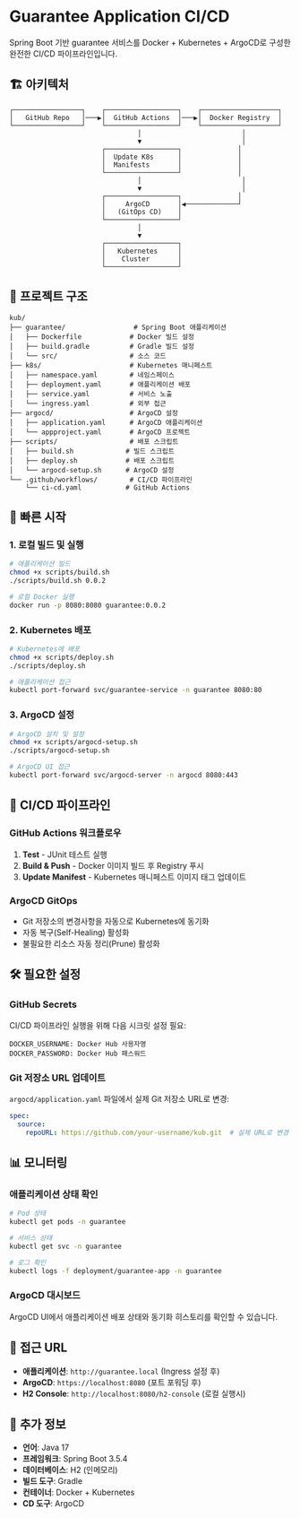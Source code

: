 # Guarantee Application CI/CD

Spring Boot 기반 guarantee 서비스를 Docker + Kubernetes + ArgoCD로 구성한 완전한 CI/CD 파이프라인입니다.

## 🏗️ 아키텍처

```
┌─────────────────┐    ┌──────────────────┐    ┌───────────────────┐
│   GitHub Repo   │───▶│  GitHub Actions  │───▶│  Docker Registry  │
└─────────────────┘    └──────────────────┘    └───────────────────┘
                                │                         │
                                ▼                         │
                       ┌──────────────────┐              │
                       │  Update K8s      │              │
                       │  Manifests       │              │
                       └──────────────────┘              │
                                │                         │
                                ▼                         │
                       ┌──────────────────┐              │
                       │     ArgoCD       │◀─────────────┘
                       │   (GitOps CD)    │
                       └──────────────────┘
                                │
                                ▼
                       ┌──────────────────┐
                       │   Kubernetes     │
                       │    Cluster       │
                       └──────────────────┘
```

## 📁 프로젝트 구조

```
kub/
├── guarantee/                 # Spring Boot 애플리케이션
│   ├── Dockerfile            # Docker 빌드 설정
│   ├── build.gradle          # Gradle 빌드 설정
│   └── src/                  # 소스 코드
├── k8s/                      # Kubernetes 매니페스트
│   ├── namespace.yaml        # 네임스페이스
│   ├── deployment.yaml       # 애플리케이션 배포
│   ├── service.yaml          # 서비스 노출
│   └── ingress.yaml          # 외부 접근
├── argocd/                   # ArgoCD 설정
│   ├── application.yaml      # ArgoCD 애플리케이션
│   └── appproject.yaml       # ArgoCD 프로젝트
├── scripts/                  # 배포 스크립트
│   ├── build.sh             # 빌드 스크립트
│   ├── deploy.sh            # 배포 스크립트
│   └── argocd-setup.sh      # ArgoCD 설정
└── .github/workflows/        # CI/CD 파이프라인
    └── ci-cd.yaml           # GitHub Actions
```

## 🚀 빠른 시작

### 1. 로컬 빌드 및 실행

```bash
# 애플리케이션 빌드
chmod +x scripts/build.sh
./scripts/build.sh 0.0.2

# 로컬 Docker 실행
docker run -p 8080:8080 guarantee:0.0.2
```

### 2. Kubernetes 배포

```bash
# Kubernetes에 배포
chmod +x scripts/deploy.sh
./scripts/deploy.sh

# 애플리케이션 접근
kubectl port-forward svc/guarantee-service -n guarantee 8080:80
```

### 3. ArgoCD 설정

```bash
# ArgoCD 설치 및 설정
chmod +x scripts/argocd-setup.sh
./scripts/argocd-setup.sh

# ArgoCD UI 접근
kubectl port-forward svc/argocd-server -n argocd 8080:443
```

## 🔧 CI/CD 파이프라인

### GitHub Actions 워크플로우

1. **Test** - JUnit 테스트 실행
2. **Build & Push** - Docker 이미지 빌드 후 Registry 푸시
3. **Update Manifest** - Kubernetes 매니페스트 이미지 태그 업데이트

### ArgoCD GitOps

- Git 저장소의 변경사항을 자동으로 Kubernetes에 동기화
- 자동 복구(Self-Healing) 활성화
- 불필요한 리소스 자동 정리(Prune) 활성화

## 🛠️ 필요한 설정

### GitHub Secrets

CI/CD 파이프라인 실행을 위해 다음 시크릿 설정 필요:

```
DOCKER_USERNAME: Docker Hub 사용자명
DOCKER_PASSWORD: Docker Hub 패스워드
```

### Git 저장소 URL 업데이트

`argocd/application.yaml` 파일에서 실제 Git 저장소 URL로 변경:

```yaml
spec:
  source:
    repoURL: https://github.com/your-username/kub.git  # 실제 URL로 변경
```

## 📊 모니터링

### 애플리케이션 상태 확인

```bash
# Pod 상태
kubectl get pods -n guarantee

# 서비스 상태  
kubectl get svc -n guarantee

# 로그 확인
kubectl logs -f deployment/guarantee-app -n guarantee
```

### ArgoCD 대시보드

ArgoCD UI에서 애플리케이션 배포 상태와 동기화 히스토리를 확인할 수 있습니다.

## 🔗 접근 URL

- **애플리케이션**: `http://guarantee.local` (Ingress 설정 후)
- **ArgoCD**: `https://localhost:8080` (포트 포워딩 후)
- **H2 Console**: `http://localhost:8080/h2-console` (로컬 실행시)

## 📝 추가 정보

- **언어**: Java 17
- **프레임워크**: Spring Boot 3.5.4
- **데이터베이스**: H2 (인메모리)
- **빌드 도구**: Gradle
- **컨테이너**: Docker + Kubernetes
- **CD 도구**: ArgoCD